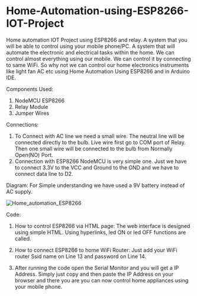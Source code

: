 # Home-Automation-using-ESP8266-IOT-Project
Home automation IOT Project using ESP8266 and relay. A system that you will be able to control using your mobile phone/PC. A system that will automate the electronic and electrical tasks within the home. We can control almost everything using our mobile. We can control it by connecting to same WiFi. So why not we can control our home electronics instruments like light fan AC etc using Home Automation Using ESP8266 and in Arduino IDE.

Components Used:
1. NodeMCU ESP8266
2. Relay Module
3. Jumper Wires

Connections:
1. To Connect with AC line we need a small wire. The neutral line will be connected directly to the bulb. Live wire first go to COM port of Relay. Then one small wire will be connected to the bulb from Normally Open(NO) Port.
2. Connection with ESP8266 NodeMCU is very simple one. Just we have to connect 3.3V to the VCC and Ground to the GND and we have to connect data line to D2.

Diagram:
For Simple understanding we have used a 9V battery instead of AC supply.


![Home_automation_ESP8266](https://user-images.githubusercontent.com/95209278/144179736-f0e30dd4-c68e-42d9-a763-420e8cd97b60.JPG)

Code:
1. How to control ESP8266 via HTML page:
The web interface is designed using simple HTML.
Using hyperlinks, led ON or led OFF functions are called.

2. How to connect ESP8266 to home WiFi Router:
Just add your WiFi router Ssid name on Line 13 and password on Line 14.

3. After running the code open the Serial Monitor and you will get a IP Address. Simply just copy and then paste the IP Address on your browser and there you are you can now control home appliances using your mobile phone.



